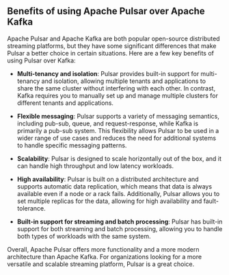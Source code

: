 ## Benefits of using Apache Pulsar over Apache Kafka

Apache Pulsar and Apache Kafka are both popular open-source distributed streaming platforms, but they have some significant differences that make Pulsar a better choice in certain situations. Here are a few key benefits of using Pulsar over Kafka:

- **Multi-tenancy and isolation**: Pulsar provides built-in support for multi-tenancy and isolation, allowing multiple tenants and applications to share the same cluster without interfering with each other. In contrast, Kafka requires you to manually set up and manage multiple clusters for different tenants and applications.

- **Flexible messaging**: Pulsar supports a variety of messaging semantics, including pub-sub, queue, and request-response, while Kafka is primarily a pub-sub system. This flexibility allows Pulsar to be used in a wider range of use cases and reduces the need for additional systems to handle specific messaging patterns.

- **Scalability**: Pulsar is designed to scale horizontally out of the box, and it can handle high throughput and low latency workloads. 

- **High availability**: Pulsar is built on a distributed architecture and supports automatic data replication, which means that data is always available even if a node or a rack fails. Additionally, Pulsar allows you to set multiple replicas for the data, allowing for high availability and fault-tolerance.

- **Built-in support for streaming and batch processing**: Pulsar has built-in support for both streaming and batch processing, allowing you to handle both types of workloads with the same system.

Overall, Apache Pulsar offers more functionality and a more modern architecture than Apache Kafka. For organizations looking for a more versatile and scalable streaming platform, Pulsar is a great choice.

